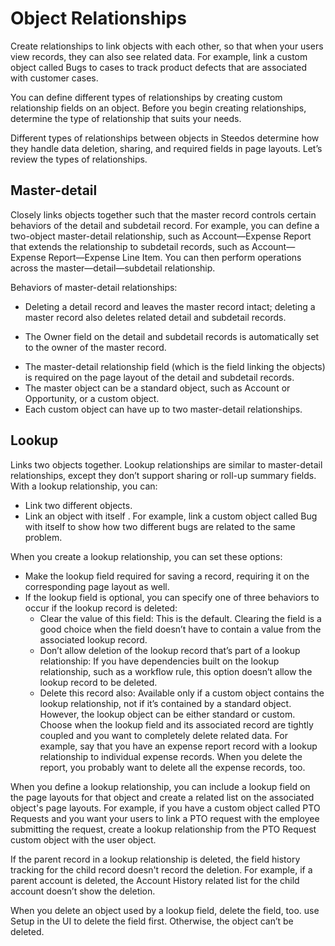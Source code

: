 # Object Relationships

Create relationships to link objects with each other, so that when your users view records, they can also see related data. For example, link a custom object called Bugs to cases to track product defects that are associated with customer cases.

You can define different types of relationships by creating custom relationship fields on an object. Before you begin creating relationships, determine the type of relationship that suits your needs.

Different types of relationships between objects in Steedos determine how they handle data deletion, sharing, and required fields in page layouts. Let’s review the types of relationships.

## Master-detail

Closely links objects together such that the master record controls certain behaviors of the detail and subdetail record. For example, you can define a two-object master-detail relationship, such as Account—Expense Report that extends the relationship to subdetail records, such as Account—Expense Report—Expense Line Item. You can then perform operations across the master—detail—subdetail relationship.

Behaviors of master-detail relationships:

- Deleting a detail record and leaves the master record intact; deleting a master record also deletes related detail and subdetail records. 
<!-- - By default, records can’t be reparented in master-detail relationships. Administrators can, however, allow child records in master-detail relationships on custom objects to be reparented to different parent records by selecting the Allow reparenting option in the master-detail relationship definition. -->
- The Owner field on the detail and subdetail records is automatically set to the owner of the master record. 
<!-- - Detail and subdetail records inherit security settings and permissions from the master record. You can’t set permissions on the detail record independently. -->
- The master-detail relationship field (which is the field linking the objects) is required on the page layout of the detail and subdetail records.
- The master object can be a standard object, such as Account or Opportunity, or a custom object.
- Each custom object can have up to two master-detail relationships.
<!-- - The Related To entry can’t be changed after you save the relationship. -->
<!-- - A profile or a permission set can have an entity, such as Account, with a master-detail relationship. A broken permission dependency exists if the child entity has permissions that the parent should have. Steedos updates the parent entity for a broken permission dependency on the first save action for the profile or permission set. -->

## Lookup

Links two objects together. Lookup relationships are similar to master-detail relationships, except they don’t support sharing or roll-up summary fields. With a lookup relationship, you can:

- Link two different objects.
- Link an object with itself . For example, link a custom object called Bug with itself to show how two different bugs are related to the same problem.

When you create a lookup relationship, you can set these options:

- Make the lookup field required for saving a record, requiring it on the corresponding page layout as well.
- If the lookup field is optional, you can specify one of three behaviors to occur if the lookup record is deleted:
  - Clear the value of this field: This is the default. Clearing the field is a good choice when the field doesn’t have to contain a value from the associated lookup record.
  - Don’t allow deletion of the lookup record that’s part of a lookup relationship: If you have dependencies built on the lookup relationship, such as a workflow rule, this option doesn’t allow the lookup record to be deleted.
  - Delete this record also: Available only if a custom object contains the lookup relationship, not if it’s contained by a standard object. However, the lookup object can be either standard or custom. Choose when the lookup field and its associated record are tightly coupled and you want to completely delete related data. For example, say that you have an expense report record with a lookup relationship to individual expense records. When you delete the report, you probably want to delete all the expense records, too.

When you define a lookup relationship, you can include a lookup field on the page layouts for that object and create a related list on the associated object's page layouts. For example, if you have a custom object called PTO Requests and you want your users to link a PTO request with the employee submitting the request, create a lookup relationship from the PTO Request custom object with the user object.

If the parent record in a lookup relationship is deleted, the field history tracking for the child record doesn't record the deletion. For example, if a parent account is deleted, the Account History related list for the child account doesn’t show the deletion.

When you delete an object used by a lookup field, delete the field, too. use Setup in the UI to delete the field first. Otherwise, the object can’t be deleted.